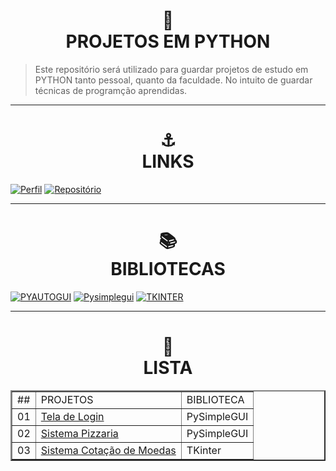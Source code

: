 <h1 align="center">
📄<br>PROJETOS EM PYTHON
</h1>

> Este repositório será utilizado para guardar projetos de estudo em PYTHON tanto pessoal, quanto da faculdade. No intuito de guardar técnicas de programção aprendidas.

---

<h1 align="center">
⚓<br>LINKS
</h1>

[![Perfil](https://img.shields.io/badge/perfil%20-%23323330.svg?&style=for-the-badge&logo=perfil&logoColor=black&color=FF0000)](https://github.com/MarcosLenilson)
[![Repositório](https://img.shields.io/badge/repositório%20-%23323330.svg?&style=for-the-badge&logo=repositório&logoColor=black&color=0000FF)](https://github.com/MarcosLenilson/PROJETOS-EM-PYTHON)

---

<h1 align="center">
📚<br>BIBLIOTECAS
</h1>

[![PYAUTOGUI](https://img.shields.io/badge/pyautogui%20-%23323330.svg?&style=for-the-badge&logo=repositório&logoColor=black&color=14FF22)](https://pyautogui.readthedocs.io/en/latest/)
[![Pysimplegui](https://img.shields.io/badge/Pysimplegui%20-%23323330.svg?&style=for-the-badge&logo=repositório&logoColor=black&color=DBB70D)](https://pyautogui.readthedocs.io/en/latest/)
[![TKINTER](https://img.shields.io/badge/TKINTER%20-%23323330.svg?&style=for-the-badge&logo=repositório&logoColor=black&color=2FA4E7)](https://docs.python.org/pt-br/3/library/tkinter.html#module-tkinter)
<br>

---

<h1 align="center">
📌<br>LISTA
</h1>

<table border="2">
    <tr>
        <td>##</td>
        <td>PROJETOS</td>
        <td>BIBLIOTECA</td>
    </tr>
     <tr>
        <td>01</td>
        <td><a href='https://github.com/MarcosLenilson/PROJETOS-EM-PYTHON/tree/main/Tela%20de%20Login'>Tela de Login</a></td>
        <td>PySimpleGUI</td>
    </tr>
    <tr>
        <td>02</td>
        <td><a href='https://github.com/MarcosLenilson/PROJETOS-EM-PYTHON/tree/main/Sistema%20Pizzaria'>Sistema Pizzaria</a></td>
        <td>PySimpleGUI</td>
    </tr>
    <tr>
        <td>03</td>
        <td><a href='https://github.com/MarcosLenilson/PROJETOS-EM-PYTHON/tree/main/Sistema%20Pizzaria'>Sistema Cotação de Moedas</a></td>
        <td>TKinter</td>
    </tr>
